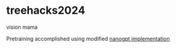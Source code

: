 # treehacks2024
vision mama


Pretraining accomplished using modified [nanogpt implementation](https://github.com/karpathy/nanoGPT)
